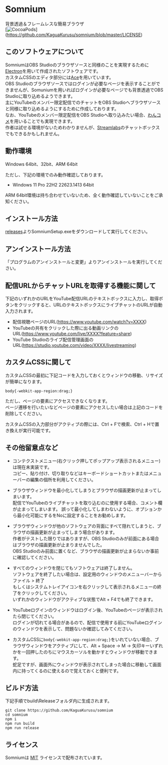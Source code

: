 # Somnium
背景透過＆フレームレスな簡易ブラウザ  
[![CocoaPods](https://img.shields.io/badge/license-MIT-blue.svg)]
(https://github.com/KaguaKurusu/somnium/blob/master/LICENSE)

## このソフトウェアについて
SomniumはOBS Studioのブラウザソースと同様のことを実現するために[Electron](https://www.electronjs.org/)を用いて作成されたソフトウェアです。  
カスタムCSSのエディタ部分には[Ace](https://ace.c9.io/)を用いています。  
OBS Studioのブラウザソースではログインが必要なページを表示することができませんが、Somuniumを用いればログインが必要なページでも背景透過でOBS Studioに取り込めるようできます。  
主にYouTubeのメンバー限定配信でのチャットをOBS Studioへブラウザソースと同様に取り込めるようにするために作成しております。  
なお、YouTubeのメンバー限定配信をOBS Studioへ取り込みたい場合、[わんコメ](https://onecomme.com)を用いることでも実現できます。  
作者は試せる環境がないためわかりませんが、[Streamlabs](https://streamlabs.com/j)のチャットボックスでもできるかもしれません。  

## 動作環境
Windows 64bit、32bit、ARM 64bit

ただし、下記の環境でのみ動作確認しております。
* Windows 11 Pro 22H2 22623.1413 64bit

ARM 64bit環境は持ち合わせていないため、全く動作確認していないことをご承知ください。

## インストール方法
[releases](https://github.com/KaguaKurusu/somnium/releases)よりSomniumSetup.exeをダウンロードして実行してください。

## アンインストール方法
「プログラムのアンインストールと変更」よりアンインストールを実行してください。  

## 配信URLからチャットURLを取得する機能に関して
下記のいずれかのURLをYouTube配信URLのテキストボックスに入力し、取得ボタンをクリックすると、URLのテキストボックスにライブチャットのURLが自動入力されます。
* 配信視聴ページのURL(https://www.youtube.com/watch?v=XXXX)  
* YouTubeの共有をクリックした際に出る動画リンクのURL(https://www.youtube.com/live/XXXX?feature=share)  
* YouTube Studioのライブ配信管理画面のURL(https://studio.youtube.com/video/XXXX/livestreaming)

## カスタムCSSに関して
カスタムCSSの最初に下記コードを入力しておくとウィンドウの移動、リサイズが簡単になります。
```
body{-webkit-app-region:drag;}
```
ただし、ページの要素にアクセスできなくなります。  
ページ遷移を行いたいなどページの要素にアクセスしたい場合は上記のコードを削除してください。

カスタムCSSの入力部分がアクティブの際には、Ctrl + Fで検索、Ctrl + Hで置き換えが実行可能です。

## その他留意点など
* コンテクストメニュー(右クリック押してポップアップ表示されるメニュー)は現在未実装です。  
コピー、貼り付け、切り取りなどはキーボードショートカットまたはメニューバーの編集の個所を利用してください。

* ブラウザウィンドウを最小化してしまうとブラウザの描画更新が止まってしまいます。  
配信でYouTubeのライブチャットを取り込むのに使用する場合、コメント欄が止まってしまいます。
誤って最小化してしまわないように、オプションから最小化可能にするをNoに設定することをお勧めします。  

* ブラウザウィンドウが他のソフトウェアの背面にすべて隠れてしまうと、ブラウザの描画更新が止まってしまう場合があります。  
作者がテストした限りではありますが、OBS Studioのみが前面にある場合はブラウザの描画更新が止まりませんでした。  
OBS Studioのみ前面に置くなど、ブラウザの描画更新が止まらないか事前に確認してください。  

* すべてのウィンドウを閉じてもソフトウェアは終了しません。  
ソフトウェアを終了したい場合は、設定用のウィンドウのメニューバーからファイル > 終了  
もしくはシステムトレイアイコンを右クリックして表示されるメニューの終了をクリックしてください。  
いずれかのウィンドウがアクティブな状態でAlt + F4でも終了できます。

* YouTubeログインのウィンドウはログイン後、YouTubeのページが表示されたら閉じてください。  
ログインが切れてる場合があるので、配信で使用する前にYouTubeログインのウィンドウを表示して、問題ないか確認してみてください。

* カスタムCSSに`body{-webkit-app-region:drag;}`をいれていない場合、ブラウザウィンドウをアクティブにして、Alt + Space → M → 矢印キーいずれかを一回押したのちにマウスカーソルを動かすとウィンドウが移動できます。  
蛇足ですが、画面外にウィンドウが表示されてしまった場合に移動して画面内に持ってくるのに使えるので覚えておくと便利です。

## ビルド方法
下記手順でbuild\Releaseフォルダ内に生成されます。
```
git clone https://github.com/KaguaKurusu/somnium
cd somnium
npm i
npm run build
npm run release
```

## ライセンス
Somniumは
[MIT](https://github.com/KaguaKurusu/adiutory/blob/master/LICENSE)
ライセンスで配布されています。  